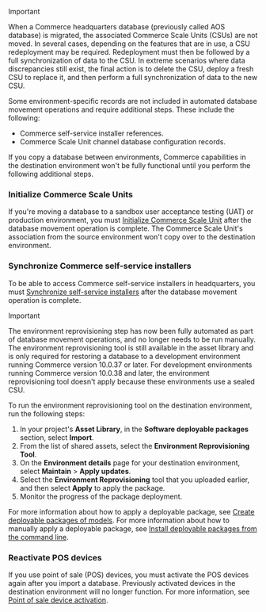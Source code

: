 > [!IMPORTANT]
> When a Commerce headquarters database (previously called AOS database) is migrated, the associated Commerce Scale Units (CSUs) are not moved. In several cases, depending on the features that are in use, a CSU redeployment may be required. Redeployment must then be followed by a full synchronization of data to the CSU. In extreme scenarios where data discrepancies still exist, the final action is to delete the CSU, deploy a fresh CSU to replace it, and then perform a full synchronization of data to the new CSU.
> 
> Some environment-specific records are not included in automated database movement operations and require additional steps. These include the following:
> - Commerce self-service installer references.
> - Commerce Scale Unit channel database configuration records.

If you copy a database between environments, Commerce capabilities in the destination environment won't be fully functional until you perform the following additional steps.

### Initialize Commerce Scale Units
If you're moving a database to a sandbox user acceptance testing (UAT) or production environment, you must [Initialize Commerce Scale Unit](../deployment/Initialize-Retail-Channels.md) after the database movement operation is complete. The Commerce Scale Unit's association from the source environment won't copy over to the destination environment. 

### Synchronize Commerce self-service installers
To be able to access Commerce self-service installers in headquarters, you must [Synchronize self-service installers](../../../commerce/dev-itpro/synchronize-installers.md) after the database movement operation is complete.

> [!IMPORTANT]
> The environment reprovisioning step has now been fully automated as part of database movement operations, and no longer needs to be run manually. The environment reprovisioning tool is still available in the asset library and is only required for restoring a database to a development environment running Commerce version 10.0.37 or later. For development environments running Commerce version 10.0.38 and later, the environment reprovisioning tool doesn't apply because these environments use a sealed CSU.  

To run the environment reprovisioning tool on the destination environment, run the following steps:

1. In your project's **Asset Library**, in the **Software deployable packages** section, select **Import**.
2. From the list of shared assets, select the **Environment Reprovisioning Tool**.
3. On the **Environment details** page for your destination environment, select **Maintain** > **Apply updates**.
4. Select the **Environment Reprovisioning** tool that you uploaded earlier, and then select **Apply** to apply the package.
5. Monitor the progress of the package deployment.

For more information about how to apply a deployable package, see [Create deployable packages of models](../deployment/create-apply-deployable-package.md). For more information about how to manually apply a deployable package, see [Install deployable packages from the command line](../deployment/install-deployable-package.md).

### Reactivate POS devices

If you use point of sale (POS) devices, you must activate the POS devices again after you import a database. Previously activated devices in the destination environment will no longer function. For more information, see [Point of sale device activation](../../../commerce/dev-itpro/retail-device-activation.md).
